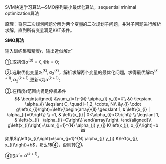 SVM快速学习算法—SMO序列最小最优化算法，sequential minimal optimization算法

原理：将原二次规划问题分解为两个变量的二次规划子问题，并对子问题进行解析求解，直到所有变量满足KKT条件。

**SMO算法**

输入训练集和精度$\epsilon$，输出近似解$\hat{\alpha}$

①.取初值$\alpha^{(0)}=0$,令$k=0$;

②.选取优化变量$\alpha_{1}^{(k)}, \alpha_{2}^{(k)}$，解析求解两个变量的最优化问题，求得最优解$\alpha_{1}^{(k+1)}, \alpha_{2}^{(k+1)}$,更新$\alpha$为$\alpha^{(k+1)}$;

③.在精度$\epsilon$范围内满足停机条件
$$
\begin{aligned}
&\sum_{i=1}^{N} \alpha_{i} y_{i}=0\\
&0 \leqslant \alpha_{i} \leqslant C, \quad i=1,2, \cdots, N\\
&y_{i} \cdot g\left(x_{i}\right)=\left\{\begin{array}{ll}
\geqslant 1, & \left\{x_{i} | \alpha_{i}=0\right\} \\
=1, & \left\{x_{i} | 0<\alpha_{i}<C\right\} \\
\leqslant 1, & \left\{x_{i} | \alpha_{i}=C\right\}
\end{array}\right.
\end{aligned}\\
g\left(x_{i}\right)=\sum_{j=1}^{N} \alpha_{j} y_{j} K\left(x_{j}, x_{i}\right)+b
$$
如果$g\left(x_{i}\right)=\sum_{j=1}^{N} \alpha_{j} y_{j} K\left(x_{j}, x_{i}\right)+b$，那么转④，否则转②。

④取$\hat{\alpha}=\alpha^{(k+1)}$。